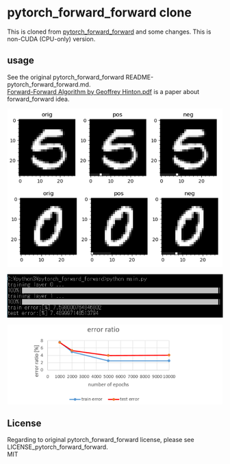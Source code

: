 # pytorch_forward_forward clone   

This is cloned from  [pytorch_forward_forward](https://github.com/mpezeshki/pytorch_forward_forward) and some changes. This is non-CUDA (CPU-only) version.       


## usage  

See the original pytorch_forward_forward README-pytorch_forward_forward.md.   
[Forward-Forward Algorithm by Geoffrey Hinton.pdf](https://www.cs.toronto.edu/~hinton/FFA13.pdf) is a paper about forward_forward idea.  
  

![org, pos, neg - samples](./imgs/Figure.png)  
  
![result, error rate](./imgs/gamen.png)  

![error ratio vs epochs](./imgs/error_ratio.png)  

## License  

Regarding to original pytorch_forward_forward license, please see LICENSE_pytorch_forward_forward.   
MIT  

